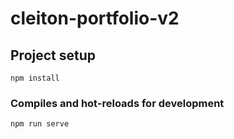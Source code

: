 # cleiton-portfolio-v2

## Project setup
```
npm install
```

### Compiles and hot-reloads for development
```
npm run serve
```
